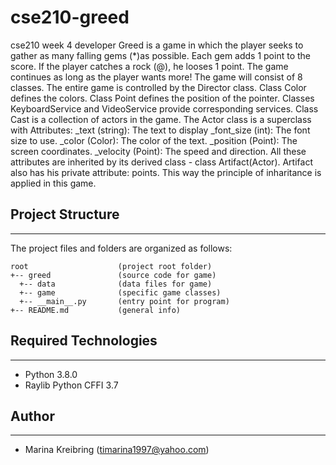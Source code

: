 # cse210-greed
cse210 week 4 developer
Greed is a game in which the player seeks to gather as many falling gems (*)as possible. Each gem adds 1 point to the score. If the player catches a rock (@), he looses 1 point. The game continues as long as the player wants more!
The game will consist of 8 classes. 
The entire game is controlled by the Director class. 
Class Color defines the colors.
Class Point defines the position of the pointer.
Classes KeyboardService and VideoService provide corresponding services.
Class Cast is a collection of actors in the game.
The Actor class is a superclass with Attributes:
        _text (string): The text to display
        _font_size (int): The font size to use.
        _color (Color): The color of the text.
        _position (Point): The screen coordinates.
        _velocity (Point): The speed and direction.
All these attributes are inherited by its derived class - class Artifact(Actor). Artifact also has his private attribute: points. 
This way the principle of inharitance is applied in this game.

## Project Structure
---
The project files and folders are organized as follows:
```
root                    (project root folder)
+-- greed               (source code for game)
  +-- data              (data files for game)
  +-- game              (specific game classes)
  +-- __main__.py       (entry point for program)
+-- README.md           (general info)
```

## Required Technologies
---
* Python 3.8.0
* Raylib Python CFFI 3.7

## Author
---
* Marina Kreibring (timarina1997@yahoo.com)